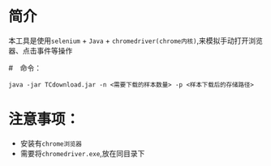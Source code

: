 # 简介
本工具是使用`selenium` + `Java` + `chromedriver(chrome内核)`,来模拟手动打开浏览器、点击事件等操作

#　命令：

`java -jar TCdownload.jar -n <需要下载的样本数量> -p <样本下载后的存储路径>`

# 注意事项：
* 安装有`chrome浏览器`
* 需要将`chromedriver.exe`,放在同目录下

